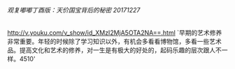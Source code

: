 ###### 观复嘟嘟丁酉版：天价国宝背后的秘密 20171227
http://v.youku.com/v_show/id_XMzI2MjA5OTA2NA==.html
`早期的艺术修养非常重要。年轻的时候除了学习知识以外，有机会多看看博物馆，多看一些艺术品。提高文化和艺术的修养，对一生是有极大的好处的，起码乐趣的层次跟人不一样。4510'
